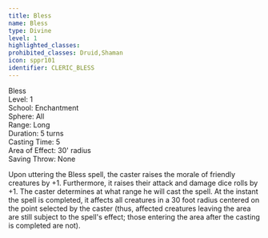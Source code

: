 ```yaml
---
title: Bless
name: Bless
type: Divine
level: 1
highlighted_classes: 
prohibited_classes: Druid,Shaman
icon: sppr101
identifier: CLERIC_BLESS
---
```

Bless  
Level: 1  
School: Enchantment  
Sphere: All  
Range: Long  
Duration: 5 turns  
Casting Time: 5  
Area of Effect: 30' radius  
Saving Throw: None  
  
Upon uttering the Bless spell, the caster raises the morale of friendly creatures by +1. Furthermore, it raises their attack and damage dice rolls by +1. The caster determines at what range he will cast the spell. At the instant the spell is completed, it affects all creatures in a 30 foot radius centered on the point selected by the caster (thus, affected creatures leaving the area are still subject to the spell's effect; those entering the area after the casting is completed are not).  
